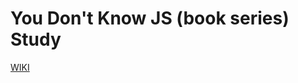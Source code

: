 # You Don't Know JS (book series) Study

[WIKI](https://github.com/astomusic/You-Dont-Know-JS/wiki)
